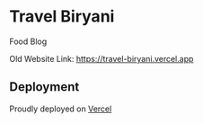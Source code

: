 # Travel Biryani

Food Blog

Old Website Link: https://travel-biryani.vercel.app

## Deployment
Proudly deployed on [Vercel](https://vercel.com/kamran-alis-projects-f70dc759/travel-biryani)
